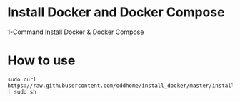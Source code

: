 # Install Docker and Docker Compose
1-Command Install Docker &amp; Docker Compose

# How to use
	sudo curl https://raw.githubusercontent.com/oddhome/install_docker/master/install_docker.sh | sudo sh
